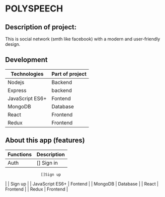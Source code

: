 # POLYSPEECH

## Description of project:

This is social network (smth like facebook) with a modern and user-friendly design.

## Development

| Technologies    | Part of project |
| --------------- | --------------- |
| Nodejs          | Backend         |
| Express         | backend         |
| JavaScript ES6+ | Fontend         |
| MongoDB         | Database        |
| React           | Frontend        |
| Redux           | Frontend        |

## About this app (features)

| Functions | Description |
| --------- | ----------- |
| Auth      | [] Sign in  |

                    []Sign up

| | Sign up |
| JavaScript ES6+ | Fontend |
| MongoDB | Database |
| React | Frontend |
| Redux | Frontend |
